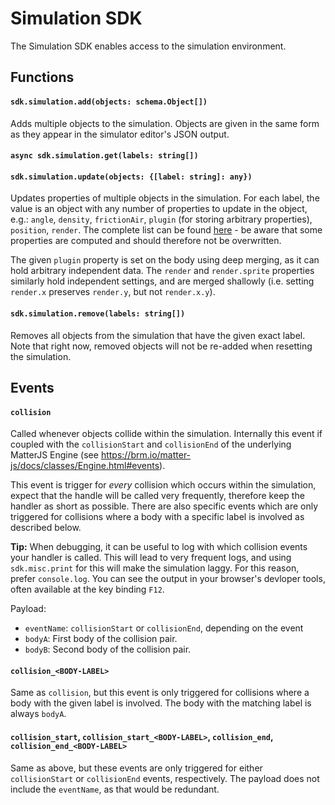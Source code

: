 # Simulation SDK
The Simulation SDK enables access to the simulation environment.

## Functions
#### `sdk.simulation.add(objects: schema.Object[])`
Adds multiple objects to the simulation. Objects are given in the same form as they appear in the simulator editor's JSON output.

#### `async sdk.simulation.get(labels: string[])`

#### `sdk.simulation.update(objects: {[label: string]: any})`
Updates properties of multiple objects in the simulation. For each label, the value is an object with any number of properties to update in the object, e.g.: `angle`, `density`, `frictionAir`, `plugin` (for storing arbitrary properties), `position`, `render`. The complete list can be found [here](https://brm.io/matter-js/docs/classes/Body.html#properties) - be aware that some properties are computed and should therefore not be overwritten.

The given `plugin` property is set on the body using deep merging, as it can hold arbitrary independent data. The `render` and `render.sprite` properties similarly hold independent settings, and are merged shallowly (i.e. setting `render.x` preserves `render.y`, but not `render.x.y`).

#### `sdk.simulation.remove(labels: string[])`
Removes all objects from the simulation that have the given exact label. Note that right now, removed objects will not be re-added when resetting the simulation.

## Events
#### `collision`
Called whenever objects collide within the simulation. Internally this event if coupled with the `collisionStart` and `collisionEnd` of the underlying MatterJS Engine (see https://brm.io/matter-js/docs/classes/Engine.html#events).

This event is trigger for *every* collision which occurs within the simulation, expect that the handle will be called very frequently, therefore keep the handler as short as possible. There are also specific events which are only triggered for collisions where a body with a specific label is involved as described below.

**Tip:** When debugging, it can be useful to log with which collision events your handler is called. This will lead to very frequent logs, and using `sdk.misc.print` for this will make the simulation laggy. For this reason, prefer `console.log`. You can see the output in your browser's devloper tools, often available at the key binding `F12`.

Payload:
- `eventName`: `collisionStart` or `collisionEnd`, depending on the event
- `bodyA`: First body of the collision pair.
- `bodyB`: Second body of the collision pair.

#### `collision_<BODY-LABEL>`
Same as `collision`, but this event is only triggered for collisions where a body with the given label is involved. The body with the matching label is always `bodyA`.

#### `collision_start`, `collision_start_<BODY-LABEL>`, `collision_end`, `collision_end_<BODY-LABEL>`
Same as above, but these events are only triggered for either `collisionStart` or `collisionEnd` events, respectively. The payload does not include the `eventName`, as that would be redundant.